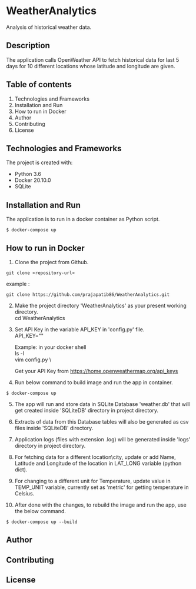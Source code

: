 # WeatherAnalytics

Analysis of historical weather data.

## Description

The application calls OpenWeather API to fetch historical data for last 5 days for 10 different locations whose latitude and longitude are given.

## Table of contents

1. Technologies and Frameworks
2. Installation and Run
3. How to run in Docker
4. Author
5. Contributing
6. License

## Technologies and Frameworks

The project is created with:
* Python 3.6
* Docker 20.10.0
* SQLite

## Installation and Run
 
The application is to run in a docker container as Python script.

```
$ docker-compose up
```

## How to run in Docker

1. Clone the project from Github.
```
git clone <repository-url>  
```
example :  
```
git clone https://github.com/prajapatib86/WeatherAnalytics.git

```

2. Make the project directory 'WeatherAnalytics' as your present working directory.  \
   cd WeatherAnalytics

3. Set API Key in the variable API_KEY in 'config.py' file. \
   API_KEY=""

   Example: in your docker shell \
   ls -l \
   vim config.py \
   
   Get your API Key from https://home.openweathermap.org/api_keys

4. Run below command to build image and run the app in container.
```
$ docker-compose up
```

5. The app will run and store data in SQLite Database 'weather.db' that will get created inside 'SQLiteDB' directory in project directory.

6. Extracts of data from this Database tables will also be generated as csv files inside 'SQLiteDB' directory.

7. Application logs (files with extension .log) will be generated inside 'logs' directory in project directory.

8. For fetching data for a different location\city, update or add Name, Latitude and Longitude of the location in LAT_LONG variable (python dict).

9. For changing to a different unit for Temperature, update value in TEMP_UNIT variable, currently set as 'metric' for getting temperature in Celsius.

10. After done with the changes, to rebuild the image and run the app, use the below command.
```
$ docker-compose up --build
```

## Author 


## Contributing


## License

